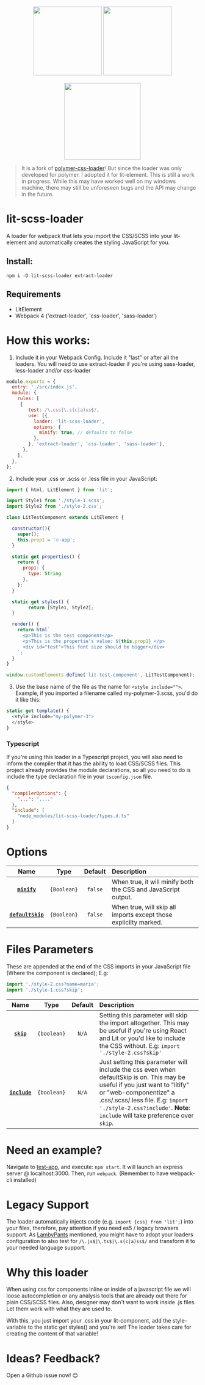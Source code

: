 <div align="center">
  <img width="180" height="180" vspace="20"
    src="https://www.polymer-project.org/images/logos/p-logo.png">
  <img width="180" height="180" vspace="20"
    src="https://cdn.worldvectorlogo.com/logos/css-3.svg">
  <a href="https://github.com/webpack/webpack">
    <img width="200" height="200"
      src="https://webpack.js.org/assets/icon-square-big.svg">
  </a>
</div>

<blockquote>
It is a fork of <a href="https://github.com/superjose/polymer-css-loader">polymer-css-loader</a>! But since the loader was only developed for polymer. I adopted it for lit-element. This is still a work in progress. While this may have worked well on my windows machine, there may still be unforeseen bugs and the API may change in the future.
</blockquote>

# lit-scss-loader
A loader for webpack that lets you import the CSS/SCSS into your lit-element and automatically creates the styling JavaScript for you.

## Install:
```
npm i -D lit-scss-loader extract-loader
```


## Requirements
* LitElement
* Webpack 4 ('extract-loader', 'css-loader', 'sass-loader')

# How this works:
1. Include it in your Webpack Config. Include it "last" or after all the loaders. You will need to use extract-loader if you're using sass-loader, less-loader and/or css-loader

```javascript
module.exports = {
  entry: './src/index.js',
  module: {
    rules: [
     {
        test: /\.css|\.s(c|a)ss$/,
        use: [{
          loader: 'lit-scss-loader',
          options: {
            minify: true, // defaults to false
          },
        }, 'extract-loader', 'css-loader', 'sass-loader'],
      },
    ],
  },
};
```
2. Include your .css or .scss or .less file in your JavaScript:
```javascript
import { html, LitElement } from 'lit';

import Style1 from './style-1.scss';
import Style2 from './style-2.css';

class LitTestComponent extends LitElement {

  constructor(){
    super();
    this.prop1 = '🔥-app';
  }

  static get properties() {
    return {
      prop1: {
        type: String
      },
    };
  }

  static get styles() {
		return [Style1, Style2];
  }

  render() {
    return html`
      <p>This is the test component</p>
      <p>This is the propertie's value: ${this.prop1} </p>
      <div id="test">This font size should be bigger</div>
    `;
  }
}

window.customElements.define('lit-test-component', LitTestComponent);
```
3. Use the base name of the file as the name for `<style include="">`.
Example, if you imported a filename called my-polymer-3.scss, you'd do it like this:

```javascript
static get template() {
  <style include="my-polymer-3">
  </style>
}
```

### Typescript

If you're using this loader in a Typescript project, you will also need to inform the compiler that it has the ability to load CSS/SCSS files.  This project already provides the module declarations, so all you need to do is include the type declaration file in your `tsconfig.json` file.

```json
{
  "compilerOptions": {
    "...": "...."
  },
  "include": [
    "node_modules/lit-scss-loader/types.d.ts"
  ]
}
```

# Options

|Name|Type|Default|Description|
|:--:|:--:|:-----:|:----------|
|**[`minify`](#minify)**|`{Boolean}`|`false`|When true, it will minify both the CSS and JavaScript output.
|**[`defaultSkip`](#minify)**|`{Boolean}`|`false`|When true, will skip all imports except those explicilty marked.

# Files Parameters
These are appended at the end of the CSS imports in your JavaScript file (Where the component is declared);
E.g:

```javascript
import './style-2.css?name=maria';
import './style-1.css?skip';
```

|Name|Type|Default|Description|
|:--:|:--:|:-----:|:----------|
|**[`skip`](#minify)**|`{boolean}`|`N/A`|Setting this parameter will skip the import altogether. This may be useful if you're using React and Lit or you'd like to include the CSS without. E.g: `import './style-2.css?skip'`
|**[`include`](#minify)**|`{boolean}`|`N/A`|Just setting this parameter will include the css even when defaultSkip is on. This may be useful if you just want to "litify" or "web-componentize" a .css/.scss/.less file. E.g:  `import './style-2.css?include'`. **Note**: `include` will take preference over `skip`.

# Need an example?
Navigate to [test-app](./test-app), and execute: `npm start`. It will launch an express server @ localhost:3000. Then, run `webpack`. (Remember to have webpack-cli installed)

# Legacy Support
The loader automatically injects code (e.g. `import {css} from 'lit';`) into your files, therefore, pay attention if you need es5 / legacy browsers support. As [LambyPants](https://github.com/drdreo/lit-scss-loader/issues/3) mentioned, you might have to adopt your loaders configuration to also test for ```/\.js$|\.ts$|\.s(c|a)ss$/``` and transform it to your needed language support.

# Why this loader
When using css for components inline or inside of a javascript file we will loose autocompletion or any analysis tools that are already out there for plain CSS/SCSS files. Also, designer may don't want to work inside .js files. Let them work with what they are used to.

With this, you just import your .css in your lit-component, add the style-variable to the static get styles() and you're set! The loader takes care for creating the content of that variable!

# Ideas? Feedback?
Open a Github issue now! 😊
